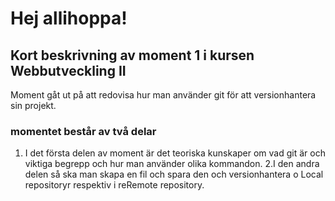 # Hej allihoppa!
## Kort beskrivning av moment 1 i kursen Webbutveckling II 
Moment gåt ut på att redovisa hur man använder git för att versionhantera sin projekt. 
### momentet består av två delar
1. I det första delen av moment är det teoriska kunskaper om vad git är och viktiga begrepp och hur man använder olika kommandon. 
2.I den andra delen så ska man skapa en fil och spara den och versionhantera o Local repositoryr respektiv i reRemote repository. 

